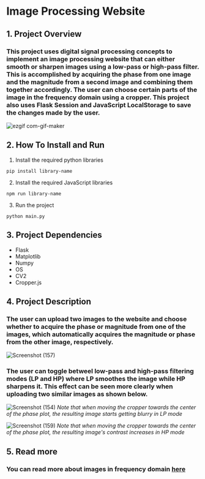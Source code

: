 # Image Processing Website

## 1. Project Overview
### This project uses digital signal processing concepts to implement an image processing website that can either smooth or sharpen images using a low-pass or high-pass filter. This is accomplished by acquiring the phase from one image and the magnitude from a second image and combining them together accordingly. The user can choose certain parts of the image in the frequency domain using a cropper. This project also uses Flask Session and JavaScript LocalStorage to save the changes made by the user. 

![ezgif com-gif-maker](https://user-images.githubusercontent.com/93945902/215366760-3bb711ad-532c-4d88-8bab-0f71446f8075.gif)



## 2. How To Install and Run
1. Install the required python libraries
```
pip install library-name
```
2. Install the required JavaScript libraries
```
npm run library-name
```
3. Run the project
```
python main.py
```

## 3. Project Dependencies
  * Flask
  * Matplotlib
  * Numpy
  * OS
  * CV2
  * Cropper.js


## 4. Project Description
### The user can upload two images to the website and choose whether to acquire the phase or magnitude from one of the images, which automatically acquires the magnitude or phase from the other image, respectively. 
![Screenshot (157)](https://user-images.githubusercontent.com/93945902/210880819-35638743-7c25-4b6a-9828-ad7fdb7cd0ca.png)


### The user can toggle betweel low-pass and high-pass filtering modes (LP and HP) where LP smoothes the image while HP sharpens it. This effect can be seen more clearly when uploading two similar images as shown below.

![Screenshot (154)](https://user-images.githubusercontent.com/93945902/210882642-6717b388-99bf-46f6-9299-e92e6780bd31.png)
*Note that when moving the cropper towards the center of the phase plot, the resulting image starts getting blurry in LP mode*

![Screenshot (159)](https://user-images.githubusercontent.com/93945902/210883469-c3be55a6-b759-4ba7-9b63-574a8dfaf097.png)
*Note that when moving the cropper towards the center of the phase plot, the resulting image's contrast increases in HP mode*

## 5. Read more
### You can read more about images in frequency domain [here](https://sbme-tutorials.github.io/2018/cv/notes/3_week3.html "Images in Frequency Domain")


